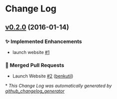 # Change Log

## [v0.2.0](https://github.com/benkutil/benkutil.github.io/tree/v0.2.0) (2016-01-14)
### :sparkles: Implemented Enhancements

- launch website [\#1](https://github.com/benkutil/benkutil.github.io/issues/1)

### :twisted_rightwards_arrows: Merged Pull Requests

- Launch Website [\#2](https://github.com/benkutil/benkutil.github.io/pull/2) ([benkutil](https://github.com/benkutil))



\* *This Change Log was automatically generated by [github_changelog_generator](https://github.com/skywinder/Github-Changelog-Generator)*